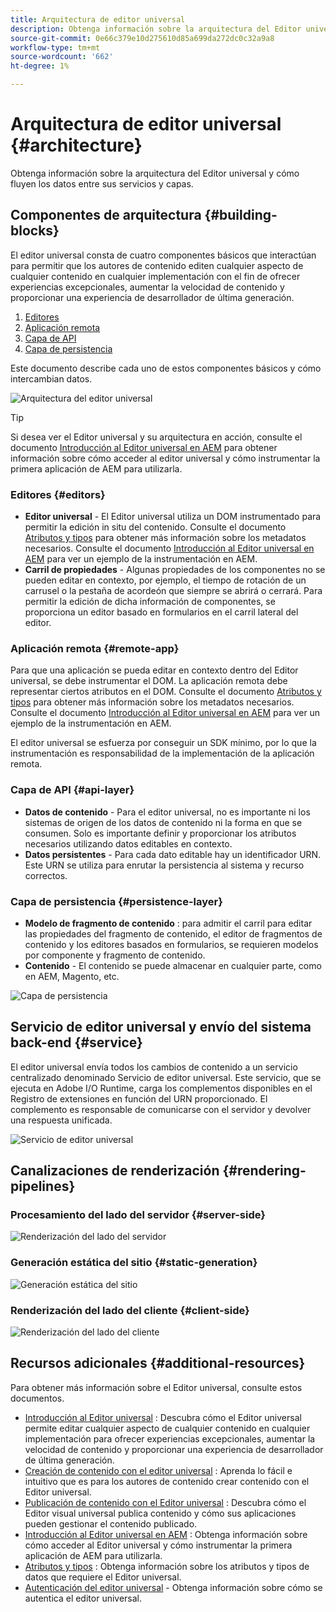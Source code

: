 ```yaml
---
title: Arquitectura de editor universal
description: Obtenga información sobre la arquitectura del Editor universal y cómo fluyen los datos entre sus servicios y capas.
source-git-commit: 0e66c379e10d275610d85a699da272dc0c32a9a8
workflow-type: tm+mt
source-wordcount: '662'
ht-degree: 1%

---
```



# Arquitectura de editor universal {#architecture}

Obtenga información sobre la arquitectura del Editor universal y cómo fluyen los datos entre sus servicios y capas.

## Componentes de arquitectura {#building-blocks}

El editor universal consta de cuatro componentes básicos que interactúan para permitir que los autores de contenido editen cualquier aspecto de cualquier contenido en cualquier implementación con el fin de ofrecer experiencias excepcionales, aumentar la velocidad de contenido y proporcionar una experiencia de desarrollador de última generación.

1. [Editores](#editors)
1. [Aplicación remota](#remote-app)
1. [Capa de API](#api-layer)
1. [Capa de persistencia](#persistence-layer)

Este documento describe cada uno de estos componentes básicos y cómo intercambian datos.

![Arquitectura del editor universal](assets/architecture.png)

>[!TIP]
>
>Si desea ver el Editor universal y su arquitectura en acción, consulte el documento [Introducción al Editor universal en AEM](getting-started.md) para obtener información sobre cómo acceder al editor universal y cómo instrumentar la primera aplicación de AEM para utilizarla.

### Editores {#editors}

* **Editor universal** - El Editor universal utiliza un DOM instrumentado para permitir la edición in situ del contenido. Consulte el documento [Atributos y tipos](attributes-types.md) para obtener más información sobre los metadatos necesarios. Consulte el documento [Introducción al Editor universal en AEM](getting-started.md) para ver un ejemplo de la instrumentación en AEM.
* **Carril de propiedades** - Algunas propiedades de los componentes no se pueden editar en contexto, por ejemplo, el tiempo de rotación de un carrusel o la pestaña de acordeón que siempre se abrirá o cerrará. Para permitir la edición de dicha información de componentes, se proporciona un editor basado en formularios en el carril lateral del editor.

### Aplicación remota {#remote-app}

Para que una aplicación se pueda editar en contexto dentro del Editor universal, se debe instrumentar el DOM. La aplicación remota debe representar ciertos atributos en el DOM. Consulte el documento [Atributos y tipos](attributes-types.md) para obtener más información sobre los metadatos necesarios. Consulte el documento [Introducción al Editor universal en AEM](getting-started.md) para ver un ejemplo de la instrumentación en AEM.

El editor universal se esfuerza por conseguir un SDK mínimo, por lo que la instrumentación es responsabilidad de la implementación de la aplicación remota.

### Capa de API {#api-layer}

* **Datos de contenido** - Para el editor universal, no es importante ni los sistemas de origen de los datos de contenido ni la forma en que se consumen. Solo es importante definir y proporcionar los atributos necesarios utilizando datos editables en contexto.
* **Datos persistentes** - Para cada dato editable hay un identificador URN. Este URN se utiliza para enrutar la persistencia al sistema y recurso correctos.

### Capa de persistencia {#persistence-layer}

* **Modelo de fragmento de contenido** : para admitir el carril para editar las propiedades del fragmento de contenido, el editor de fragmentos de contenido y los editores basados en formularios, se requieren modelos por componente y fragmento de contenido.
* **Contenido** - El contenido se puede almacenar en cualquier parte, como en AEM, Magento, etc.

![Capa de persistencia](assets/persistence-layer.png)

## Servicio de editor universal y envío del sistema back-end {#service}

El editor universal envía todos los cambios de contenido a un servicio centralizado denominado Servicio de editor universal. Este servicio, que se ejecuta en Adobe I/O Runtime, carga los complementos disponibles en el Registro de extensiones en función del URN proporcionado. El complemento es responsable de comunicarse con el servidor y devolver una respuesta unificada.

![Servicio de editor universal](assets/universal-editor-service.png)

## Canalizaciones de renderización {#rendering-pipelines}

### Procesamiento del lado del servidor {#server-side}

![Renderización del lado del servidor](assets/server-side.png)

### Generación estática del sitio {#static-generation}

![Generación estática del sitio](assets/static-generation.png)

### Renderización del lado del cliente {#client-side}

![Renderización del lado del cliente](assets/client-side.png)

## Recursos adicionales {#additional-resources}

Para obtener más información sobre el Editor universal, consulte estos documentos.

* [Introducción al Editor universal](introduction.md) : Descubra cómo el Editor universal permite editar cualquier aspecto de cualquier contenido en cualquier implementación para ofrecer experiencias excepcionales, aumentar la velocidad de contenido y proporcionar una experiencia de desarrollador de última generación.
* [Creación de contenido con el editor universal](authoring.md) : Aprenda lo fácil e intuitivo que es para los autores de contenido crear contenido con el Editor universal.
* [Publicación de contenido con el Editor universal](publishing.md) : Descubra cómo el Editor visual universal publica contenido y cómo sus aplicaciones pueden gestionar el contenido publicado.
* [Introducción al Editor universal en AEM](getting-started.md) : Obtenga información sobre cómo acceder al Editor universal y cómo instrumentar la primera aplicación de AEM para utilizarla.
* [Atributos y tipos](attributes-types.md) : Obtenga información sobre los atributos y tipos de datos que requiere el Editor universal.
* [Autenticación del editor universal](authentication.md) - Obtenga información sobre cómo se autentica el editor universal.
